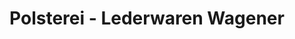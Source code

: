 ---
title: "Polsterei - Lederwaren Wagener"
url: /kaisersesch/polsterei-lederwaren-wagener/
shop: Leder
---